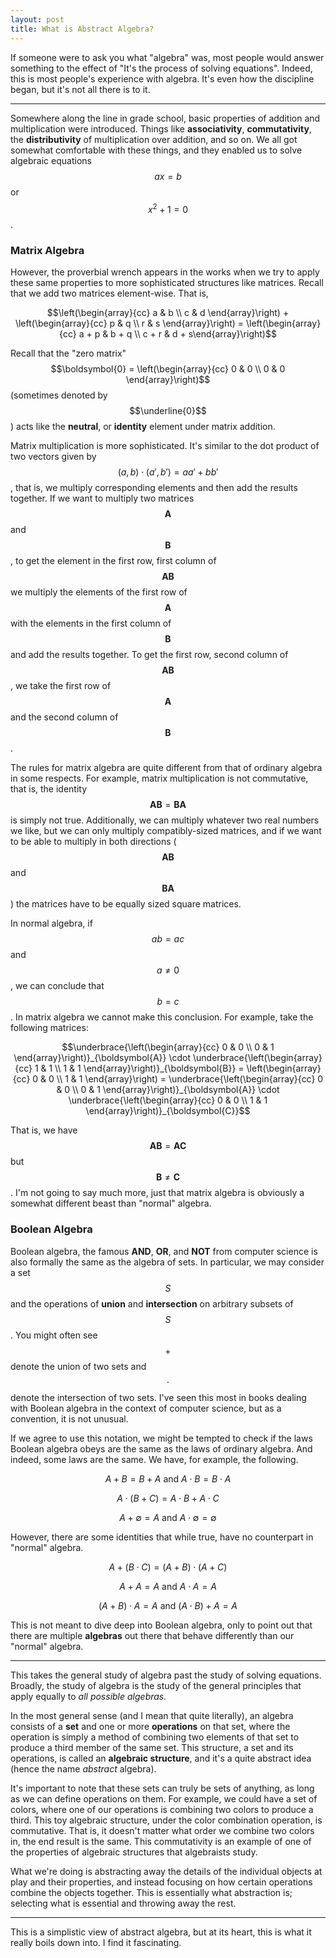```yaml
---
layout: post
title: What is Abstract Algebra?
---
```


If someone were to ask you what "algebra" was, most people would answer something to the effect of "It's the process of solving equations". Indeed, this is most people's experience with algebra. It's even how the discipline began, but it's not all there is to it.

---

Somewhere along the line in grade school, basic properties of addition and multiplication were introduced. Things like **associativity**, **commutativity**, the **distributivity** of multiplication over addition, and so on. We all got somewhat comfortable with these things, and they enabled us to solve algebraic equations  $$ax = b$$ or $$x^2 + 1 = 0$$.

### Matrix Algebra

However, the proverbial wrench appears in the works when we try to apply these same properties to more sophisticated structures like matrices. Recall that we add two matrices element-wise. That is,

$$\left(\begin{array}{cc} a & b \\ c & d \end{array}\right) + \left(\begin{array}{cc} p & q \\ r & s \end{array}\right) = \left(\begin{array}{cc} a + p & b + q \\ c + r & d + s\end{array}\right)$$

Recall that the "zero matrix" $$\boldsymbol{0} = \left(\begin{array}{cc} 0 & 0 \\ 0 & 0 \end{array}\right)$$ (sometimes denoted by $$\underline{0}$$) acts like the **neutral**, or **identity** element under matrix addition.

Matrix multiplication is more sophisticated. It's similar to the dot product of two vectors given by $$(a, b) \cdot (a', b') = a a' + b b'$$, that is, we multiply corresponding elements and then add the results together. If we want to multiply two matrices $$\boldsymbol{A}$$ and $$\boldsymbol{B}$$, to get the element in the first row, first column of $$\boldsymbol{AB}$$ we multiply the elements of the first row of $$\boldsymbol{A}$$ with the elements in the first column of $$\boldsymbol{B}$$ and add the results together. To get the first row, second column of $$\boldsymbol{AB}$$, we take the first row of $$\boldsymbol{A}$$ and the second column of $$\boldsymbol{B}$$.

The rules for matrix algebra are quite different from that of ordinary algebra in some respects. For example, matrix multiplication is not commutative, that is, the identity $$\boldsymbol{AB} = \boldsymbol{BA}$$ is simply not true. Additionally, we can multiply whatever two real numbers we like, but we can only multiply compatibly-sized matrices, and if we want to be able to multiply in both directions ($$\boldsymbol{AB}$$ and $$\boldsymbol{BA}$$) the matrices have to be equally sized square matrices.

In normal algebra, if $$ab = ac$$ and $$a \neq 0$$, we can conclude that $$b = c$$. In matrix algebra we cannot make this conclusion. For example, take the following matrices:

$$\underbrace{\left(\begin{array}{cc} 0 & 0 \\ 0 & 1 \end{array}\right)}_{\boldsymbol{A}} \cdot \underbrace{\left(\begin{array}{cc} 1 & 1 \\ 1 & 1 \end{array}\right)}_{\boldsymbol{B}} = \left(\begin{array}{cc} 0 & 0 \\ 1 & 1 \end{array}\right) = \underbrace{\left(\begin{array}{cc} 0 & 0 \\ 0 & 1 \end{array}\right)}_{\boldsymbol{A}} \cdot \underbrace{\left(\begin{array}{cc} 0 & 0 \\ 1 & 1 \end{array}\right)}_{\boldsymbol{C}}$$

That is, we have $$\boldsymbol{AB} = \boldsymbol{AC}$$ but $$\boldsymbol{B} \neq \boldsymbol{C}$$. I'm not going to say much more, just that matrix algebra is obviously a somewhat different beast than "normal" algebra.

### Boolean Algebra

Boolean algebra, the famous **AND**, **OR**, and **NOT** from computer science is also formally the same as the algebra of sets. In particular, we may consider a set $$S$$ and the operations of **union** and **intersection** on arbitrary subsets of $$S$$. You might often see $$+$$ denote the union of two sets and $$\cdot$$ denote the intersection of two sets. I've seen this most in books dealing with Boolean algebra in the context of computer science, but as a convention, it is not unusual.

If we agree to use this notation, we might be tempted to check if the laws Boolean algebra obeys are the same as the laws of ordinary algebra. And indeed, some laws are the same. We have, for example, the following.

$$A + B = B + A \text{ and } A \cdot B = B \cdot A$$

$$A \cdot (B + C) = A \cdot B + A \cdot C$$

$$A + \emptyset = A \text{ and } A \cdot \emptyset = \emptyset$$

However, there are some identities that while true, have no counterpart in "normal" algebra.

$$A + (B \cdot C) = (A + B) \cdot (A + C)$$

$$A + A = A \text{ and } A \cdot A = A$$

$$ (A + B) \cdot A = A \text{ and } (A \cdot B) + A = A$$

This is not meant to dive deep into Boolean algebra, only to point out that there are multiple **algebras** out there that behave differently than our "normal" algebra.

---

This takes the general study of algebra past the study of solving equations. Broadly, the study of algebra is the study of the general principles that apply equally to *all possible algebras.*

In the most general sense (and I mean that quite literally), an algebra consists of a **set** and one or more **operations** on that set, where the operation is simply a method of combining two elements of that set to produce a third member of the same set. This structure, a set and its operations, is called an **algebraic structure**, and it's a quite abstract idea (hence the name *abstract* algebra).

It's important to note that these sets can truly be sets of anything, as long as we can define operations on them. For example, we could have a set of colors, where one of our operations is combining two colors to produce a third. This toy algebraic structure, under the color combination operation, is commutative. That is, it doesn't matter what order we combine two colors in, the end result is the same. This commutativity is an example of one of the properties of algebraic structures that algebraists study.

What we're doing is abstracting away the details of the individual objects at play and their properties, and instead focusing on how certain operations combine the objects together. This is essentially what abstraction is; selecting what is essential and throwing away the rest.

---

This is a simplistic view of abstract algebra, but at its heart, this is what it really boils down into. I find it fascinating.
